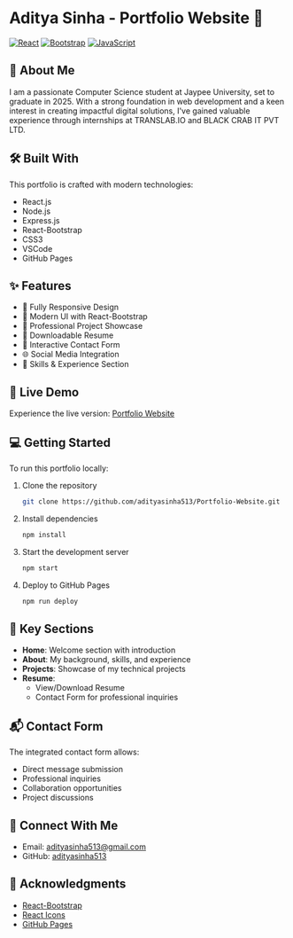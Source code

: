 # Aditya Sinha - Portfolio Website 🚀

[![React](https://img.shields.io/badge/React-20232A?style=for-the-badge&logo=react&logoColor=61DAFB)](https://reactjs.org/)
[![Bootstrap](https://img.shields.io/badge/Bootstrap-563D7C?style=for-the-badge&logo=bootstrap&logoColor=white)](https://getbootstrap.com)
[![JavaScript](https://img.shields.io/badge/JavaScript-F7DF1E?style=for-the-badge&logo=javascript&logoColor=black)](https://developer.mozilla.org/en-US/docs/Web/JavaScript)

## 🎯 About Me

I am a passionate Computer Science student at Jaypee University, set to graduate in 2025. With a strong foundation in web development and a keen interest in creating impactful digital solutions, I've gained valuable experience through internships at TRANSLAB.IO and BLACK CRAB IT PVT LTD.

## 🛠️ Built With

This portfolio is crafted with modern technologies:

- React.js
- Node.js
- Express.js
- React-Bootstrap
- CSS3
- VSCode
- GitHub Pages

## ✨ Features

- 📱 Fully Responsive Design
- 🎨 Modern UI with React-Bootstrap
- 💼 Professional Project Showcase
- 📄 Downloadable Resume
- 📧 Interactive Contact Form
- 🌐 Social Media Integration
- 🎯 Skills & Experience Section

## 🚀 Live Demo

Experience the live version: [Portfolio Website](https://adityasinha513.github.io/Portfolio-Website)

## 💻 Getting Started

To run this portfolio locally:

1. Clone the repository
   ```sh
   git clone https://github.com/adityasinha513/Portfolio-Website.git
   ```

2. Install dependencies
   ```sh
   npm install
   ```

3. Start the development server
   ```sh
   npm start
   ```

4. Deploy to GitHub Pages
   ```sh
   npm run deploy
   ```

## 📱 Key Sections

- **Home**: Welcome section with introduction
- **About**: My background, skills, and experience
- **Projects**: Showcase of my technical projects
- **Resume**: 
  - View/Download Resume
  - Contact Form for professional inquiries

## 📬 Contact Form

The integrated contact form allows:
- Direct message submission
- Professional inquiries
- Collaboration opportunities
- Project discussions

## 🤝 Connect With Me

- Email: adityasinha513@gmail.com
- GitHub: [adityasinha513](https://github.com/adityasinha513)

## 🙏 Acknowledgments

- [React-Bootstrap](https://react-bootstrap.github.io/)
- [React Icons](https://react-icons.github.io/react-icons/)
- [GitHub Pages](https://pages.github.com/)
